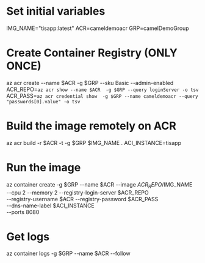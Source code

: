 # Set initial variables
IMG_NAME="tisapp:latest"
ACR=cameldemoacr
GRP=camelDemoGroup

# Create Container Registry (ONLY ONCE)
az acr create --name $ACR -g $GRP --sku Basic --admin-enabled
ACR_REPO=`az acr show --name $ACR  -g $GRP --query loginServer -o tsv`
ACR_PASS=`az acr credential show  -g $GRP --name cameldemoacr --query "passwords[0].value" -o tsv`

# Build the image remotely on ACR
az acr build -r $ACR -t  -g $GRP $IMG_NAME .
ACI_INSTANCE=tisapp

# Run the image
az container create -g $GRP --name $ACR --image $ACR_REPO/$IMG_NAME \
  --cpu 2 --memory 2 --registry-login-server $ACR_REPO \
  --registry-username $ACR --registry-password $ACR_PASS \
  --dns-name-label $ACI_INSTANCE \
  --ports 8080

# Get logs
az container logs -g $GRP --name $ACR --follow
